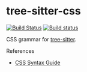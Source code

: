 tree-sitter-css
===============

[![Build Status](https://travis-ci.org/tree-sitter/tree-sitter-css.svg?branch=master)](https://travis-ci.org/tree-sitter/tree-sitter-css)
[![Build status](https://ci.appveyor.com/api/projects/status/smdphgf4ns9jglw5/branch/master?svg=true)](https://ci.appveyor.com/project/maxbrunsfeld/tree-sitter-css/branch/master)

CSS grammar for [tree-sitter](https://github.com/tree-sitter/tree-sitter).

References

* [CSS Syntax Guide](https://developer.mozilla.org/en-US/docs/Web/CSS/Syntax)
